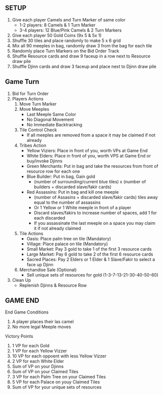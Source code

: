 
## SETUP

1. Give each player Camels and Turn Marker of same color
    * 1-2 players: 8 Camels & 1 Turn Marker
    * 3-4 players: 12 Blue/Pink Camels & 2 Turn Markers
2. Give each player 50 Gold Coins (9x 5 & 5x 1)
3. Shuffle 30 tiles and place randomly to make 5 x 6 grid
4. Mix all 90 meeples in bag, randomly draw 3 from the bag for each tile
5. Randomly place Turn Markers on the Bid Order Track
6. Shuffle Resource cards and draw 9 faceup in a row next to Resource draw pile
7. Shuffle Djinn cards and draw 3 faceup and place next to Djinn draw pile

## Game Turn

1. Bid for Turn Order
2. Players Actions
    1. Move Turn Marker
    2. Move Meeples
        * Last Meeple Same Color
        * No Diagonal Movement
        * No Immediate Backtracking
    3. Tile Control Check
        * If all meeples are removed from a space it may be claimed if not already
    4. Tribes Action
        * Yellow Viziers: Place in front of you, worth VPs at Game End
        * White Elders: Place in front of you, worth VPS at Game End or buy/invoke Djinns
        * Green Merchants: Put in bag and take the resources from front of resource row for each one
        * Blue Builder: Put in bag, Gain gold
            * (number of surrounding/current blue tiles) x (number of builders + discarded slave/fakir cards)
        * Red Assassins: Put in bag and kill one meeple
            * (number of Assasins + discarded slave/fakir cards) tiles away equal to the number of assassins
            * Or 1 Yellow or 1 White meeple in front of a player
            * Discard slaves/fakirs to increase number of spaces, add 1 for each discarded
            * If you assassinate the last meeple on a space you may claim it if not already claimed
    5. Tile Actions
        * Oasis: Place palm tree on tile (Mandatory)
        * Village: Place palace on tile (Mandatory)
        * Small Market: Pay 3 gold to take 1 of the first 3 resource cards
        * Large Market: Pay 6 gold to take 2 of the first 6 resource cards
        * Sacred Places: Pay 2 Elders or 1 Elder & 1 Slave/Fakir to select a face up Djinn
    6. Merchandise Sale (Optional)
        * Sell unique sets of resources for gold (1-3-7-13-21-30-40-50-60)
3. Clean Up
    * Replenish Djinns & Resource Row

## GAME END

End Game Conditions
  1. A player places their las camel
  2. No more legal Meeple moves

Victory Points
  1. 1 VP for each Gold
  2. 1 VP for each Yellow Vizzer
  3. 10 VP for each oppoent with less Yellow Vizzer
  4. 2 VP for each White Elder
  5. Sum of VP on your Djinns
  6. Sum of VP on your Claimed Tiles
  7. 3 VP for each Palm Tree on your Claimed Tiles
  8. 5 VP for each Palace on youy Claimed Tiles
  9. Sum of VP for your unique sets of resources

